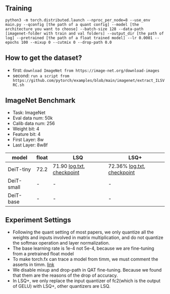 ## Training
```
python3 -m torch.distributed.launch --nproc_per_node=8 --use_env main.py --qconfig [the path of a quant config] --model [the architecture you want to choose] --batch-size 128 --data-path [imagenet-folder with train and val folders] --output_dir [the path of log] --pretrained [the path of a float trained model] --lr 0.0001 --epochs 100 --mixup 0 --cutmix 0 --drop-path 0.0
```

## How to get the dataset?
- first: `download ImageNet from https://image-net.org/download-images`
- second: `run a script from https://github.com/pytorch/examples/blob/main/imagenet/extract_ILSVRC.sh`

## ImageNet Benchmark
- Task: ImageNet
- Eval data num: 50k
- Calib data num: 256
- Weight bit: 4
- Feature bit: 4
- First Layer: 8w
- Last Layer: 8w8f


|model| float | LSQ | LSQ+ | 
|---|---|---|---| 
| DeiT-tiny |72.2 | 71.90 [log.txt](https://drive.google.com/file/d/1JP61Yrhb96oqbvTmv2g3IDNyxKtO_2Kx/view?usp=share_link), [checkpoint](https://drive.google.com/file/d/1_hIbOClJfx-7dJ4PktzEx1Q49CYGvjWl/view?usp=share_link) | 72.36% [log.txt](https://drive.google.com/file/d/1B9Ps1jS2ksdl5y_ZCI6bCjXaikIRcKS2/view?usp=share_link), [checkpoint](https://drive.google.com/file/d/1fwnImEvByy_13nN2sZhSWDKzrk_Bgn_A/view?usp=share_link) | 
| DeiT-small | - | - | - | 
| DeiT-base | - | - | - |

## Experiment Settings
- Following the quant setting of most papers, we only quantize all the weights and inputs involved in matrix multiplication, and do not quantize the softmax operation and layer normalization. 
- The base learning rate is 1e-4 not 5e-4, because we are fine-tuning from a pretrained float model
- To make torch.fx can trace a model from timm, we must comment the asserts in timm. [link](https://github.com/rwightman/pytorch-image-models/blob/main/timm/models/layers/patch_embed.py#L42-L43)
- We disable mixup and drop-path in QAT fine-tuning. Because we found that them are the reasons of the drop of accuracy.
- In LSQ+, we only replace the input quantizer of fc2(which is the output of GELU) with LSQ+, other quantizers are LSQ.
